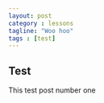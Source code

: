 ```yaml
---
layout: post
category : lessons
tagline: "Woo hoo"
tags : [test]
---
```


## Test

This test post number one
